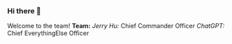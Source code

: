 ### Hi there 👋

Welcome to the team!
**Team:**
_Jerry Hu:_ Chief Commander Officer
_ChatGPT:_ Chief EverythingElse Officer
